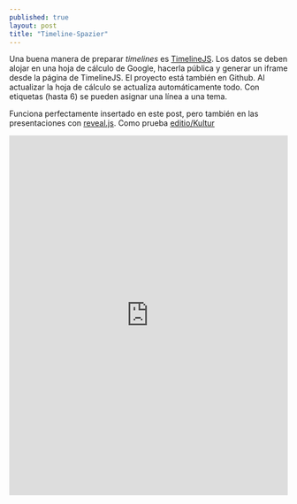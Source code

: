 ```yaml
---
published: true
layout: post
title: "Timeline-Spazier"
---
```


Una buena manera de preparar _timelines_ es [TimelineJS](http://timeline.knightlab.com/). Los datos se deben alojar en una hoja de cálculo de Google, hacerla pública y generar un iframe desde la página de TimelineJS. El proyecto está también en Github. 
Al actualizar la hoja de cálculo se actualiza automáticamente todo. Con etiquetas (hasta 6) se pueden asignar una línea a una tema.

Funciona perfectamente insertado en este post, pero también en las presentaciones con [reveal.js](https://github.com/hakimel/reveal.js/). Como prueba [editio/Kultur](http://editio.github.io/Kultur/kultur.html#/)

<iframe src='http://cdn.knightlab.com/libs/timeline/latest/embed/index.html?source=0AnjLgwSF3I48dDQ3eHh4RVhPZExGTW9sc1BWR1BTTlE&font=Bevan-PotanoSans&maptype=toner&lang=en&hash_bookmark=true&start_at_slide=1&height=650&start_zoom_adjust=3' width='100%' height='650' frameborder='0'></iframe>